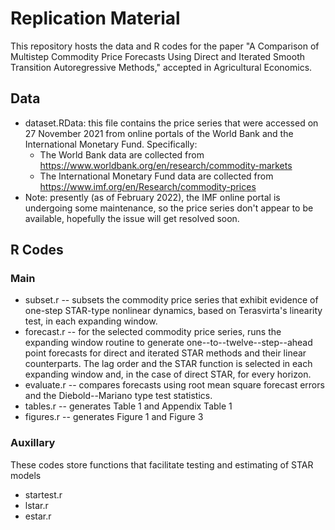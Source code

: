 # Replication Material

This repository hosts the data and R codes for the paper "A Comparison of Multistep Commodity Price Forecasts Using Direct and Iterated Smooth Transition Autoregressive Methods," accepted in Agricultural Economics. 

## Data

- dataset.RData: this file contains the price series that were accessed on 27 November 2021 from online portals of the World Bank and the International Monetary Fund. Specifically: 
  * The World Bank data are collected from https://www.worldbank.org/en/research/commodity-markets
  * The International Monetary Fund data are collected from https://www.imf.org/en/Research/commodity-prices
- Note: presently (as of February 2022), the IMF online portal is undergoing some maintenance, so the price series don't appear to be available, hopefully the issue will get resolved soon.


## R Codes

### Main

- subset.r -- subsets the commodity price series that exhibit evidence of one-step STAR-type nonlinear dynamics, based on Terasvirta's linearity test, in each expanding window.
- forecast.r -- for the selected commodity price series, runs the expanding window routine to generate one--to--twelve--step--ahead point forecasts for direct and iterated STAR methods and their linear counterparts. The lag order and the STAR function is selected in each expanding window and, in the case of direct STAR, for every horizon.
- evaluate.r -- compares forecasts using root mean square forecast errors and the Diebold--Mariano type test statistics.
- tables.r -- generates Table 1 and Appendix Table 1
- figures.r -- generates Figure 1 and Figure 3

### Auxillary

These codes store functions that facilitate testing and estimating of STAR models

- startest.r
- lstar.r
- estar.r